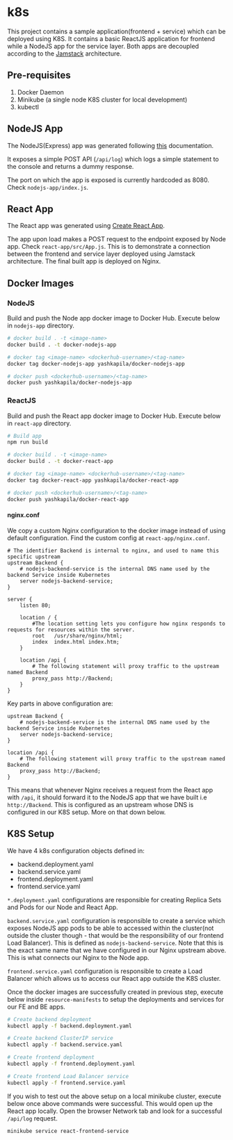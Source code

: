 # k8s

This project contains a sample application(frontend + service) which can be deployed using K8S. It contains a basic ReactJS application for frontend while a NodeJS app for the service layer. Both apps are decoupled according to the [Jamstack](https://jamstack.org/) architecture.

## Pre-requisites

1. Docker Daemon
2. Minikube (a single node K8S cluster for local development)
3. kubectl

## NodeJS App

The NodeJS(Express) app was generated following [this](https://expressjs.com/en/starter/hello-world.html) documentation.

It exposes a simple POST API (`/api/log`) which logs a simple statement to the console and returns a dummy response.

The port on which the app is exposed is currently hardcoded as 8080. Check `nodejs-app/index.js`.

## React App

The React app was generated using [Create React App](https://create-react-app.dev/docs/getting-started).

The app upon load makes a POST request to the endpoint exposed by Node app. Check `react-app/src/App.js`. This is to demonstrate a connection between the frontend and service layer deployed using Jamstack architecture. The final built app is deployed on Nginx.

## Docker Images

### NodeJS

Build and push the Node app docker image to Docker Hub. Execute below in `nodejs-app` directory.

```bash
# docker build . -t <image-name>
docker build . -t docker-nodejs-app

# docker tag <image-name> <dockerhub-username>/<tag-name>
docker tag docker-nodejs-app yashkapila/docker-nodejs-app

# docker push <dockerhub-username>/<tag-name>
docker push yashkapila/docker-nodejs-app
```

### ReactJS

Build and push the React app docker image to Docker Hub. Execute below in `react-app` directory.

```bash
# Build app
npm run build

# docker build . -t <image-name>
docker build . -t docker-react-app

# docker tag <image-name> <dockerhub-username>/<tag-name>
docker tag docker-react-app yashkapila/docker-react-app

# docker push <dockerhub-username>/<tag-name>
docker push yashkapila/docker-react-app
```

#### nginx.conf

We copy a custom Nginx configuration to the docker image instead of using default configuration. Find the custom config at `react-app/nginx.conf`.

```
# The identifier Backend is internal to nginx, and used to name this specific upstream
upstream Backend {
    # nodejs-backend-service is the internal DNS name used by the backend Service inside Kubernetes
    server nodejs-backend-service;
}

server {
    listen 80;

    location / {
        #The location setting lets you configure how nginx responds to requests for resources within the server.
        root   /usr/share/nginx/html;
        index  index.html index.htm;
    }

    location /api {
        # The following statement will proxy traffic to the upstream named Backend
        proxy_pass http://Backend;
    }
}
```

Key parts in above configuration are:

```
upstream Backend {
    # nodejs-backend-service is the internal DNS name used by the backend Service inside Kubernetes
    server nodejs-backend-service;
}
```

```
location /api {
    # The following statement will proxy traffic to the upstream named Backend
    proxy_pass http://Backend;
}
```

This means that whenever Nginx receives a request from the React app with `/api`, it should forward it to the NodeJS app that we have built i.e `http://Backend`. This is configured as an upstream whose DNS is configured in our K8S setup. More on that down below.

## K8S Setup

We have 4 k8s configuration objects defined in:

- backend.deployment.yaml
- backend.service.yaml
- frontend.deployment.yaml
- frontend.service.yaml

`*.deployment.yaml` configurations are responsible for creating Replica Sets and Pods for our Node and React App.

`backend.service.yaml` configuration is responsible to create a service which exposes NodeJS app pods to be able to accessed within the cluster(not outside the cluster though - that would be the responsibility of our frontend Load Balancer). This is defined as `nodejs-backend-service`. Note that this is the exact same name that we have configured in our Nginx upstream above. This is what connects our Nginx to the Node app.

`frontend.service.yaml` configuration is responsible to create a Load Balancer which allows us to access our React app outside the K8S cluster.

Once the docker images are successfully created in previous step, execute below inside `resource-manifests` to setup the deployments and services for our FE and BE apps.

```bash
# Create backend deployment
kubectl apply -f backend.deployment.yaml

# Create backend ClusterIP service
kubectl apply -f backend.service.yaml

# Create frontend deployment
kubectl apply -f frontend.deployment.yaml

# Create frontend Load Balancer service
kubectl apply -f frontend.service.yaml
```

If you wish to test out the above setup on a local minikube cluster, execute below once above commands were successful. This would open up the React app locally. Open the browser Network tab and look for a successful `/api/log` request.

```bash
minikube service react-frontend-service
```
